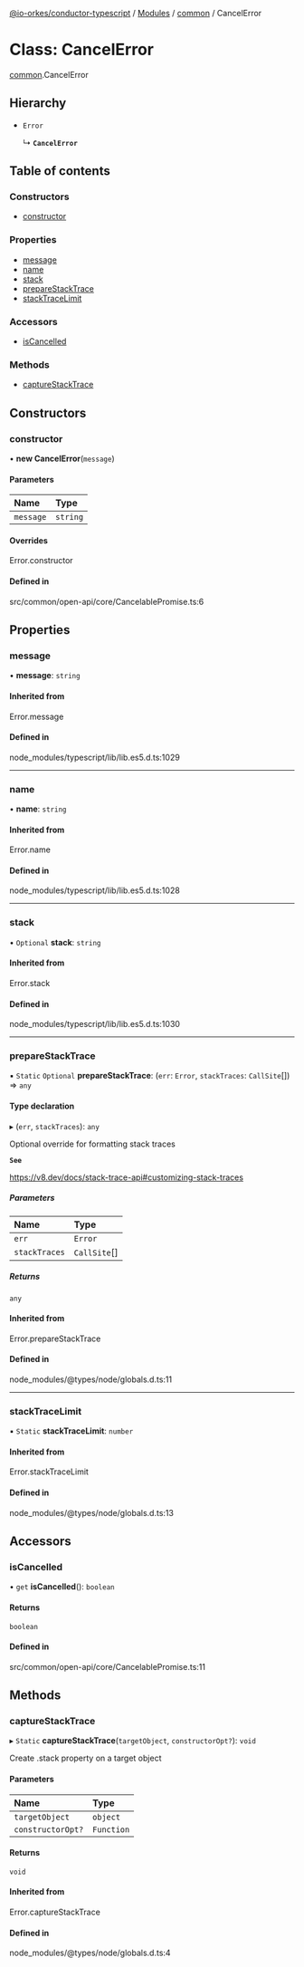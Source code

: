 [@io-orkes/conductor-typescript](../README.md) / [Modules](../modules.md) / [common](../modules/common.md) / CancelError

# Class: CancelError

[common](../modules/common.md).CancelError

## Hierarchy

- `Error`

  ↳ **`CancelError`**

## Table of contents

### Constructors

- [constructor](common.CancelError.md#constructor)

### Properties

- [message](common.CancelError.md#message)
- [name](common.CancelError.md#name)
- [stack](common.CancelError.md#stack)
- [prepareStackTrace](common.CancelError.md#preparestacktrace)
- [stackTraceLimit](common.CancelError.md#stacktracelimit)

### Accessors

- [isCancelled](common.CancelError.md#iscancelled)

### Methods

- [captureStackTrace](common.CancelError.md#capturestacktrace)

## Constructors

### constructor

• **new CancelError**(`message`)

#### Parameters

| Name | Type |
| :------ | :------ |
| `message` | `string` |

#### Overrides

Error.constructor

#### Defined in

src/common/open-api/core/CancelablePromise.ts:6

## Properties

### message

• **message**: `string`

#### Inherited from

Error.message

#### Defined in

node_modules/typescript/lib/lib.es5.d.ts:1029

___

### name

• **name**: `string`

#### Inherited from

Error.name

#### Defined in

node_modules/typescript/lib/lib.es5.d.ts:1028

___

### stack

• `Optional` **stack**: `string`

#### Inherited from

Error.stack

#### Defined in

node_modules/typescript/lib/lib.es5.d.ts:1030

___

### prepareStackTrace

▪ `Static` `Optional` **prepareStackTrace**: (`err`: `Error`, `stackTraces`: `CallSite`[]) => `any`

#### Type declaration

▸ (`err`, `stackTraces`): `any`

Optional override for formatting stack traces

**`See`**

https://v8.dev/docs/stack-trace-api#customizing-stack-traces

##### Parameters

| Name | Type |
| :------ | :------ |
| `err` | `Error` |
| `stackTraces` | `CallSite`[] |

##### Returns

`any`

#### Inherited from

Error.prepareStackTrace

#### Defined in

node_modules/@types/node/globals.d.ts:11

___

### stackTraceLimit

▪ `Static` **stackTraceLimit**: `number`

#### Inherited from

Error.stackTraceLimit

#### Defined in

node_modules/@types/node/globals.d.ts:13

## Accessors

### isCancelled

• `get` **isCancelled**(): `boolean`

#### Returns

`boolean`

#### Defined in

src/common/open-api/core/CancelablePromise.ts:11

## Methods

### captureStackTrace

▸ `Static` **captureStackTrace**(`targetObject`, `constructorOpt?`): `void`

Create .stack property on a target object

#### Parameters

| Name | Type |
| :------ | :------ |
| `targetObject` | `object` |
| `constructorOpt?` | `Function` |

#### Returns

`void`

#### Inherited from

Error.captureStackTrace

#### Defined in

node_modules/@types/node/globals.d.ts:4
